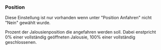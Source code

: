 ﻿### Position

Diese Einstellung ist nur vorhanden wenn unter "Position Anfahren" nicht "Nein" gewählt wurde.

Prozent der Jalousienposition die angefahren werden soll.
Dabei enstpricht 0% einer vollständig geöffneten Jalousie, 100% einer vollständig geschlossenen.

